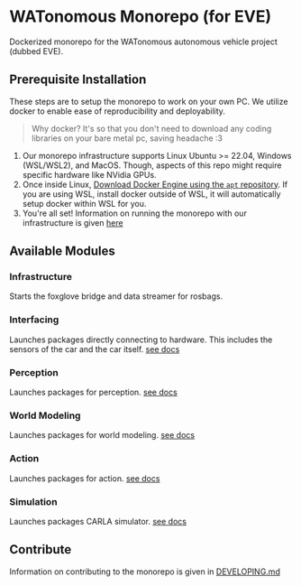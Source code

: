 # WATonomous Monorepo (for EVE)

Dockerized monorepo for the WATonomous autonomous vehicle project (dubbed EVE).

## Prerequisite Installation
These steps are to setup the monorepo to work on your own PC. We utilize docker to enable ease of reproducibility and deployability.

> Why docker? It's so that you don't need to download any coding libraries on your bare metal pc, saving headache :3

1. Our monorepo infrastructure supports Linux Ubuntu >= 22.04, Windows (WSL/WSL2), and MacOS. Though, aspects of this repo might require specific hardware like NVidia GPUs.
2. Once inside Linux, [Download Docker Engine using the `apt` repository](https://docs.docker.com/engine/install/ubuntu/#install-using-the-repository). If you are using WSL, install docker outside of WSL, it will automatically setup docker within WSL for you.
3. You're all set! Information on running the monorepo with our infrastructure is given [here](https://wiki.watonomous.ca/autonomous_software_general/monorepo_infrastructure/)

## Available Modules

### Infrastructure

Starts the foxglove bridge and data streamer for rosbags.

### Interfacing

Launches packages directly connecting to hardware. This includes the sensors of the car and the car itself. [see docs](src/interfacing/INTERFACING_README.md)

### Perception

Launches packages for perception. [see docs](src/perception/PERCEPTION_README.md)

### World Modeling

Launches packages for world modeling. [see docs](src/world_modeling/WM_README.md)

### Action

Launches packages for action. [see docs](src/action/ACTION_README.md)

### Simulation

Launches packages CARLA simulator. [see docs](src/simulation/CARLA_README.md)

## Contribute

Information on contributing to the monorepo is given in [DEVELOPING.md](./DEVELOPING.md)
